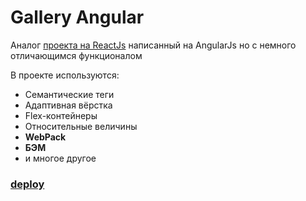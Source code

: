# **Gallery Angular**
Аналог [проекта на ReactJs](https://github.com/loki87by/gallery/) написанный на AngularJs но с немного отличающимся функционалом

В проекте используются:

* Семантические теги
* Адаптивная вёрстка
* Flex-контейнеры
* Относительные величины
* **WebPack**
* **БЭМ**
* и многое другое

### [**deploy**](https://loki87by.github.io/gallery-angular/)
